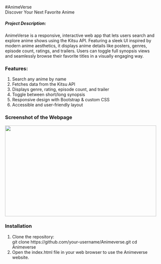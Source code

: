 #AnimeVerse<br>
Discover Your Next Favorite Anime

<h5>Project Description:</h5>
<p>AnimeVerse is a responsive, interactive web app that lets users search and explore anime shows using the Kitsu API. Featuring a sleek UI inspired by modern anime aesthetics, it displays anime details like posters, genres, episode count, ratings, and trailers. Users can toggle full synopsis views and seamlessly browse their favorite titles in a visually engaging way.</p>

<h3>Features:</h5>
<ol>
<li>Search any anime by name</li>
<li>Fetches data from the Kitsu API</li>
<li>Displays genre, rating, episode count, and trailer</li>
<li>Toggle between short/long synopsis</li>
<li>Responsive design with Bootstrap & custom CSS</li>
<li>Accessible and user-friendly layout</li>
</ol>

<h3>Screenshot of the Webpage</h2>
<img style="width:500px;height:300px" src="">

<h3>Installation</h2>
<ol type="1">
  <li>Clone the repository:<br>
    git clone https://github.com/your-username/Animeverse.git cd Animeverse</li>
  <li>Open the index.html file in your web browser to use the Animeverse website.</li>
</ol>

